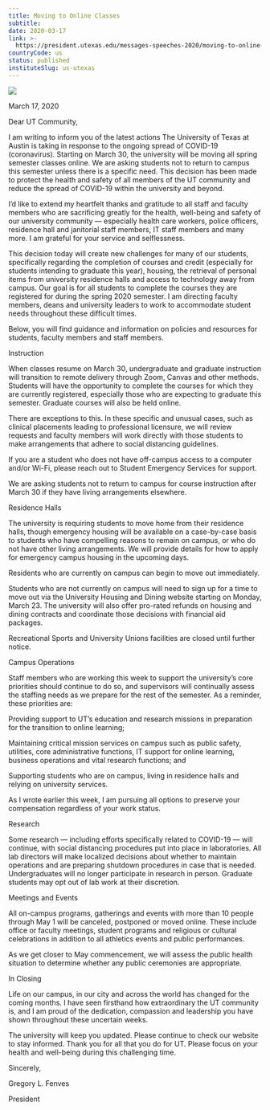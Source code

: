 ```yaml
---
title: Moving to Online Classes
subtitle: 
date: 2020-03-17
link: >-
  https://president.utexas.edu/messages-speeches-2020/moving-to-online-classes
countryCode: us
status: published
instituteSlug: us-utexas
---
```

![](https://president.utexas.edu/sites/default/files/twitter_pres_emblem.png)

March 17, 2020

Dear UT Community,

I am writing to inform you of the latest actions The University of Texas at Austin is taking in response to the ongoing spread of COVID-19 (coronavirus). Starting on March 30, the university will be moving all spring semester classes online. We are asking students not to return to campus this semester unless there is a specific need. This decision has been made to protect the health and safety of all members of the UT community and reduce the spread of COVID-19 within the university and beyond.

I’d like to extend my heartfelt thanks and gratitude to all staff and faculty members who are sacrificing greatly for the health, well-being and safety of our university community — especially health care workers, police officers, residence hall and janitorial staff members, IT staff members and many more. I am grateful for your service and selflessness.

This decision today will create new challenges for many of our students, specifically regarding the completion of courses and credit (especially for students intending to graduate this year), housing, the retrieval of personal items from university residence halls and access to technology away from campus. Our goal is for all students to complete the courses they are registered for during the spring 2020 semester. I am directing faculty members, deans and university leaders to work to accommodate student needs throughout these difficult times.

Below, you will find guidance and information on policies and resources for students, faculty members and staff members.

Instruction

When classes resume on March 30, undergraduate and graduate instruction will transition to remote delivery through Zoom, Canvas and other methods. Students will have the opportunity to complete the courses for which they are currently registered, especially those who are expecting to graduate this semester. Graduate courses will also be held online.

There are exceptions to this. In these specific and unusual cases, such as clinical placements leading to professional licensure, we will review requests and faculty members will work directly with those students to make arrangements that adhere to social distancing guidelines.

If you are a student who does not have off-campus access to a computer and/or Wi-Fi, please reach out to Student Emergency Services for support.

We are asking students not to return to campus for course instruction after March 30 if they have living arrangements elsewhere.

Residence Halls

The university is requiring students to move home from their residence halls, though emergency housing will be available on a case-by-case basis to students who have compelling reasons to remain on campus, or who do not have other living arrangements. We will provide details for how to apply for emergency campus housing in the upcoming days.

Residents who are currently on campus can begin to move out immediately.

Students who are not currently on campus will need to sign up for a time to move out via the University Housing and Dining website starting on Monday, March 23. The university will also offer pro-rated refunds on housing and dining contracts and coordinate those decisions with financial aid packages.

Recreational Sports and University Unions facilities are closed until further notice.

Campus Operations

Staff members who are working this week to support the university’s core priorities should continue to do so, and supervisors will continually assess the staffing needs as we prepare for the rest of the semester. As a reminder, these priorities are:

Providing support to UT’s education and research missions in preparation for the transition to online learning;

Maintaining critical mission services on campus such as public safety, utilities, core administrative functions, IT support for online learning, business operations and vital research functions; and

Supporting students who are on campus, living in residence halls and relying on university services.

As I wrote earlier this week, I am pursuing all options to preserve your compensation regardless of your work status.



Research

Some research — including efforts specifically related to COVID-19 — will continue, with social distancing procedures put into place in laboratories. All lab directors will make localized decisions about whether to maintain operations and are preparing shutdown procedures in case that is needed. Undergraduates will no longer participate in research in person. Graduate students may opt out of lab work at their discretion.

Meetings and Events

All on-campus programs, gatherings and events with more than 10 people through May 1 will be canceled, postponed or moved online. These include office or faculty meetings, student programs and religious or cultural celebrations in addition to all athletics events and public performances.

As we get closer to May commencement, we will assess the public health situation to determine whether any public ceremonies are appropriate.

In Closing

Life on our campus, in our city and across the world has changed for the coming months. I have seen firsthand how extraordinary the UT community is, and I am proud of the dedication, compassion and leadership you have shown throughout these uncertain weeks.

The university will keep you updated. Please continue to check our website to stay informed. Thank you for all that you do for UT. Please focus on your health and well-being during this challenging time.



Sincerely,

Gregory L. Fenves

President